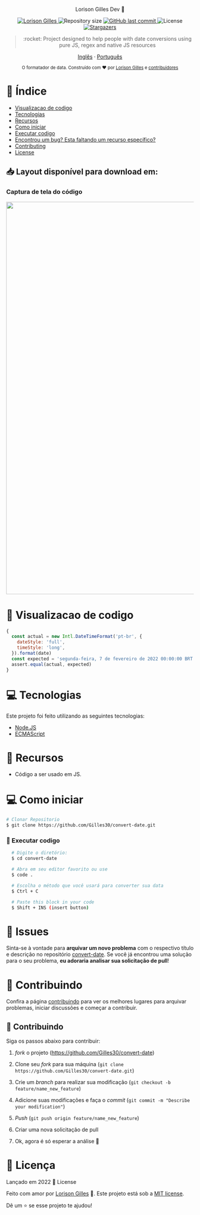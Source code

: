 <p align="center"> Lorison Gilles Dev 🚀</p>

<p align="center">	
   <a href="https://www.linkedin.com/in/lorison-gilles/">
      <img alt="Lorison Gilles" src="https://img.shields.io/badge/-LorisonGilles-8257E5?style=flat&logo=Linkedin&logoColor=white" />
   </a>
  <img alt="Repository size" src="https://img.shields.io/github/repo-size/Gilles30/convert-date?color=774DD6">

  <a href="https://github.com/Gilles30/convert-date/commits/main">
    <img alt="GitHub last commit" src="https://img.shields.io/github/last-commit/Gilles30/convert-date?color=774DD6">
  </a> 
  <img alt="License" src="https://img.shields.io/badge/license-MIT-8257E5">
  <a href="https://github.com/Gilles30/convert-date/stargazers">
    <img alt="Stargazers" src="https://img.shields.io/github/stars/Gilles30/convert-date?color=8257E5&logo=github">
  </a>
</p>

> <p align="center"> :rocket: Project designed to help people with date conversions using pure JS, regex and native JS resources </p>

<p align="center">
    <a href="README.md">Inglês</a>
    ·
    <a href="README-pt.md">Português</a>
 </p>

<div align="center">
  <sub>O formatador de data. Construído com ❤︎ por
    <a href="https://github.com/Gilles30">Lorison Gilles</a> e
    <a href="https://github.com/Gilles30/convert-date/">
      contribuidores
    </a>
  </sub>
</div>

# :pushpin: Índice

- [Visualizacao de codigo](#eyes-visualizacao-de-codigo)
- [Tecnologias](#computer-tecnologias)
- [Recursos](#rocket-recursos)
- [Como iniciar](#computer-como-iniciar)
- [Executar codigo](#rocket-executar-codigo)
- [Encontrou um bug? Esta faltando um recurso específico?](#bug-issues)
- [Contributing](#tada-contributing)
- [License](#closed_book-license)

<h2 align="left"> 📥 Layout disponível para download em: </h2>

### Captura de tela do código

<div>
   <img src="/capa.png" width="1050px">
</div>

# :eyes: Visualizacao de codigo

```javascript
{
  const actual = new Intl.DateTimeFormat('pt-br', {
    dateStyle: 'full',
    timeStyle: 'long',
  }).format(date)
  const expected = 'segunda-feira, 7 de fevereiro de 2022 00:00:00 BRT'
  assert.equal(actual, expected)
}
```

# :computer: Tecnologias

Este projeto foi feito utilizando as seguintes tecnologias:

- [Node.JS](https://nodejs.org/en/)
- [ECMAScript](https://developer.mozilla.org/pt-BR/docs/Web/JavaScript)

# :rocket: Recursos

- Código a ser usado em JS.

# :computer: Como iniciar

```bash
# Clonar Repositorio
$ git clone https://github.com/Gilles30/convert-date.git
```

### :rocket: Executar codigo

```bash
  # Digite o diretório:
  $ cd convert-date

  # Abra em seu editor favorito ou use
  $ code .

  # Escolha o método que você usará para converter sua data
  $ Ctrl + C

  # Paste this block in your code
  $ Shift + INS (insert button)

```

# :bug: Issues

Sinta-se à vontade para **arquivar um novo problema** com o respectivo título e descrição no repositório [convert-date](https://github.com/Gilles30/convert-date/issues). Se você já encontrou uma solução para o seu problema, **eu adoraria analisar sua solicitação de pull**!

# :tada: Contribuindo

Confira a página [contribuindo](./CONTRIBUTING.md) para ver os melhores lugares para arquivar problemas, iniciar discussões e começar a contribuir.

## 🤝 Contribuindo

Siga os passos abaixo para contribuir:

1. _fork_ o projeto (<https://github.com/Gilles30/convert-date>)

2. Clone seu _fork_ para sua máquina (`git clone https://github.com/Gilles30/convert-date.git`)

3. Crie um _branch_ para realizar sua modificação (`git checkout -b feature/name_new_feature`)

4. Adicione suas modificações e faça o _commit_ (`git commit -m "Describe your modification"`)

5. _Push_ (`git push origin feature/name_new_feature`)

6. Criar uma nova solicitação de pull

7. Ok, agora é só esperar a análise 🚀

# :closed_book: Licença

Lançado em 2022 :closed_book: License

Feito com amor por [Lorison Gilles](https://vercel.com/gilles30) 🚀.
Este projeto está sob a [MIT license](./LICENSE).

Dê um ⭐️ se esse projeto te ajudou!
